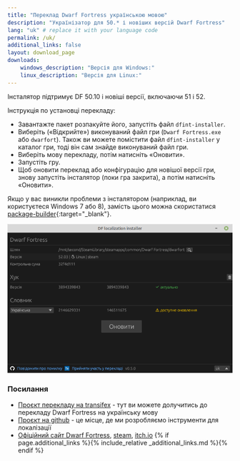 ```yaml
---
title: "Переклад Dwarf Fortress українською мовою"
description: "Українізатор для 50.* і новіших версій Dwarf Fortress"
lang: "uk" # replace it with your language code
permalink: /uk/
additional_links: false
layout: download_page
downloads:
    windows_description: "Версія для Windows:"
    linux_description: "Версія для Linux:"
---
```


Інсталятор підтримує DF 50.10 і новіші версії, включаючи 51 і 52.

Інструкція по установці перекладу:

- Завантажте пакет розпакуйте його, запустіть файл `dfint-installer`.
- Виберіть («Відкрийте») виконуваний файл гри (`Dwarf Fortress.exe` або `dwarfort`). Також ви можете помістити файл `dfint-installer` у каталог гри, тоді він сам знайде виконуваний файл гри.
- Виберіть мову перекладу, потім натисніть «Оновити».
- Запустіть гру.
- Щоб оновити переклад або конфігурацію для новішої версії гри, знову запустіть інсталятор (поки гра закрита), а потім натисніть «Оновити».

Якщо у вас виникли проблеми з інсталятором (наприклад, ви користуєтеся Windows 7 або 8), замість цього можна скористатися [package-builder](https://dfint-package-build.streamlit.app){:target="_blank"}.

![screenshot](screenshot.png)

### Посилання

- [Проєкт перекладу на transifex](https://app.transifex.com/dwarf-fortress-translation/dwarf-fortress-steam) - тут ви можете долучитись до перекладу Dwarf Fortress на українську мову
- [Проєкт на github](https://github.com/dfint) - це місце, де ми розробляємо інструменти для локалізації
- [Офіційний сайт Dwarf Fortress](https://bay12games.com/dwarves/), [steam](https://store.steampowered.com/app/975370/Dwarf_Fortress/), [itch.io](https://kitfoxgames.itch.io/dwarf-fortress)
{% if page.additional_links %}{% include_relative _additional_links.md %}{% endif %}
